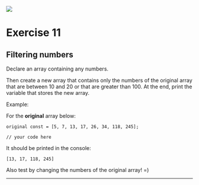 ![](https://i.imgur.com/xG74tOh.png)

# Exercise 11

## Filtering numbers

Declare an array containing any numbers.

Then create a new array that contains only the numbers of the original array that are between 10 and 20 or that are greater than 100. At the end, print the variable that stores the new array.

Example:

For the **original** array below:

```javascript=
original const = [5, 7, 13, 17, 26, 34, 118, 245];

// your code here
```

It should be printed in the console:

```
[13, 17, 118, 245]
```

Also test by changing the numbers of the original array! =)

---
